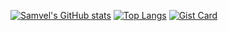 [![Samvel's GitHub stats](https://github-readme-stats.vercel.app/api?username=DeveloperSamvel&show_icons=true)](https://github.com/anuraghazra/github-readme-stats)
[![Top Langs](https://github-readme-stats.vercel.app/api/top-langs/?username=DeveloperSamvel)](https://github.com/anuraghazra/github-readme-stats)
[![Gist Card](https://github-readme-stats.vercel.app/api/gist?id=0b4bc7ce2f2395d4dc88fc909819b892)](https://gist.github.com/DeveloperSamvel/0b4bc7ce2f2395d4dc88fc909819b892/)
